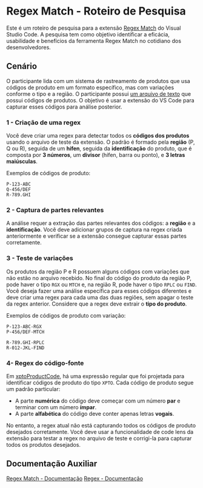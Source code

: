 # Regex Match - Roteiro de Pesquisa

Este é um roteiro de pesquisa para a extensão [Regex Match](https://marketplace.visualstudio.com/items?itemName=pedrohenrique-ql.regex-match) do Visual Studio Code. A pesquisa tem como objetivo identificar a eficácia, usabilidade e benefícios da ferramenta Regex Match no cotidiano dos desenvolvedores.

## Cenário

O participante lida com um sistema de rastreamento de produtos que usa códigos de produto em um formato específico, mas com variações conforme o tipo e a região. O participante possui [um arquivo de texto](./product-codes.txt) que possui códigos de produtos. O objetivo é usar a extensão do VS Code para capturar esses códigos para análise posterior.

### 1 - Criação de uma regex

Você deve criar uma regex para detectar todos os **códigos dos produtos** usando o arquivo de teste da extensão. O padrão é formado pela **região** (P, Q ou R), seguida de um **hífen**, seguida da **identificação** do produto, que é composta por **3 números**, um **divisor** (hífen, barra ou ponto), e **3 letras maiúsculas**.

Exemplos de códigos de produto:

```
P-123-ABC
Q-456/DEF
R-789.GHI
```

### 2 - Captura de partes relevantes

A análise requer a extração das partes relevantes dos códigos: a **região** e a **identificação**. Você deve adicionar grupos de captura na regex criada anteriormente e verificar se a extensão consegue capturar essas partes corretamente.

### 3 - Teste de variações

Os produtos da região P e R possuem alguns códigos com variações que não estão no arquivo recebido. No final do código do produto da região P, pode haver o tipo `RGX` ou `MTCH` e, na região R, pode haver o tipo `RPLC` ou `FIND`. Você deseja fazer uma análise específica para esses códigos diferentes e deve criar uma regex para cada uma das duas regiões, sem apagar o teste da regex anterior. Considere que a regex deve extrair o **tipo do produto**.

Exemplos de códigos de produto com variação:

```
P-123-ABC-RGX
P-456/DEF-MTCH

R-789.GHI-RPLC
R-012-JKL-FIND
```

### 4- Regex do código-fonte

Em [xptoProductCode](./src/xptoProductCode.js), há uma expressão regular que foi projetada para identificar códigos de produto do tipo `XPTO`. Cada código de produto segue um padrão particular:

- A parte **numérica** do código deve começar com um número **par** e terminar com um número **ímpar**.
- A parte **alfabética** do código deve conter apenas letras **vogais**.

No entanto, a regex atual não está capturando todos os códigos de produto desejados corretamente. Você deve usar a funcionalidade de code lens da extensão para testar a regex no arquivo de teste e corrigi-la para capturar todos os produtos desejados.

## Documentação Auxiliar

[Regex Match - Documentação](https://github.com/pedrohenrique-ql/vscode-regex-match/blob/canary/README.md)
[Regex - Documentação](https://developer.mozilla.org/pt-BR/docs/Web/JavaScript/Guide/Regular_Expressions)
